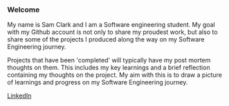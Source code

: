 ### Welcome

My name is Sam Clark and I am a Software engineering student. My goal with my Github account is not only to share my proudest work, but also to share some of the projects I produced along the way on my Software Engineering journey.

Projects that have been 'completed' will typically have my post mortem thoughts on them. This includes my key learnings and a brief reflection containing my thoughts on the project. My aim with this is to draw a picture of learnings and progress on my Software Engineering journey.

<a>[LinkedIn](https://github.com/Sam-j-Clark/Sam-j-Clark/assets/83252922/6d7504de-7428-4796-ab4b-9db287948be2)</a>

